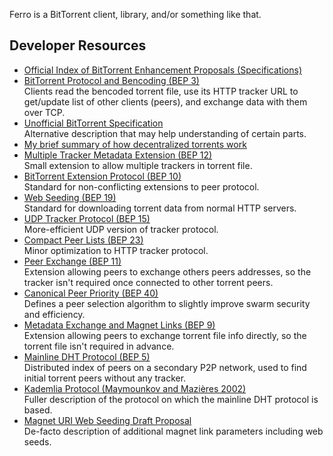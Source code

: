 Ferro is a BitTorrent client, library, and/or something like that.

## Developer Resources

- [Official Index of BitTorrent Enhancement Proposals (Specifications)](http://www.bittorrent.org/beps/bep_0000.html)
- [BitTorrent Protocol and Bencoding (BEP 3)](http://www.bittorrent.org/beps/bep_0003.html)  
  Clients read the bencoded torrent file, use its HTTP tracker URL to get/update list of other clients (peers), and exchange data with them over TCP.
- [Unofficial BitTorrent Specification](https://wiki.theory.org/BitTorrentSpecification)  
  Alternative description that may help understanding of certain parts.
- [My brief summary of how decentralized torrents work](https://stackoverflow.com/a/22240583/1114)
- [Multiple Tracker Metadata Extension (BEP 12)](http://www.bittorrent.org/beps/bep_0012.html)  
  Small extension to allow multiple trackers in torrent file.
- [BitTorrent Extension Protocol (BEP 10)](http://www.bittorrent.org/beps/bep_0010.html)  
  Standard for non-conflicting extensions to peer protocol.
- [Web Seeding (BEP 19)](http://www.bittorrent.org/beps/bep_0019.html)  
  Standard for downloading torrent data from normal HTTP servers.
- [UDP Tracker Protocol (BEP 15)](http://www.bittorrent.org/beps/bep_0015.html)  
  More-efficient UDP version of tracker protocol.
- [Compact Peer Lists (BEP 23)](http://www.bittorrent.org/beps/bep_0023.html)  
  Minor optimization to HTTP tracker protocol.
- [Peer Exchange (BEP 11)](http://www.bittorrent.org/beps/bep_0011.html)  
  Extension allowing peers to exchange others peers addresses, so the tracker isn't required once connected to other torrent peers.
- [Canonical Peer Priority (BEP 40)](http://www.bittorrent.org/beps/bep_0040.html)  
  Defines a peer selection algorithm to slightly improve swarm security and efficiency.
- [Metadata Exchange and Magnet Links (BEP 9)](http://www.bittorrent.org/beps/bep_0009.html)  
  Extension allowing peers to exchange torrent file info directly, so the torrent file isn't required in advance.
- [Mainline DHT Protocol (BEP 5)](http://www.bittorrent.org/beps/bep_0005.html)  
  Distributed index of peers on a secondary P2P network, used to find initial torrent peers without any tracker.
- [Kademlia Protocol (Maymounkov and Mazières 2002)](https://pdos.csail.mit.edu/~petar/papers/maymounkov-kademlia-lncs.pdf)  
  Fuller description of the protocol on which the mainline DHT protocol is based.
- [Magnet URI Web Seeding Draft Proposal](https://wiki.theory.org/BitTorrent_Magnet-URI_Webseeding)  
  De-facto description of additional magnet link parameters including web seeds.
